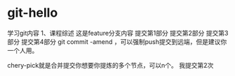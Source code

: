 # git-hello
学习git内容
1、课程综述
这是feature分支内容
提交第1部分
提交第2部分
提交第3部分
提交第4部分 git commit -amend ，可以强制push提交到远端，但是建议你一个人用。





chery-pick就是合并提交你想要你提炼的多个节点，可以n个。 
我提交第2次
